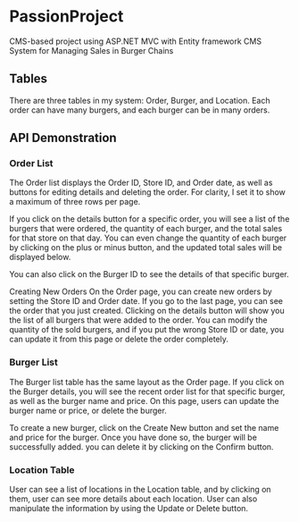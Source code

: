 # PassionProject
CMS-based project using ASP.NET MVC with Entity framework
CMS System for Managing Sales in Burger Chains

## Tables
There are three tables in my system: Order, Burger, and Location. Each order can have many burgers, and each burger can be in many orders.

## API Demonstration
### Order List
The Order list displays the Order ID, Store ID, and Order date, as well as buttons for editing details and deleting the order. For clarity, I set it to show a maximum of three rows per page.

If you click on the details button for a specific order, you will see a list of the burgers that were ordered, the quantity of each burger, and the total sales for that store on that day. You can even change the quantity of each burger by clicking on the plus or minus button, and the updated total sales will be displayed below.

You can also click on the Burger ID to see the details of that specific burger.

Creating New Orders
On the Order page, you can create new orders by setting the Store ID and Order date. If you go to the last page, you can see the order that you just created. Clicking on the details button will show you the list of all burgers that were added to the order. You can modify the quantity of the sold burgers, and if you put the wrong Store ID or date, you can update it from this page or delete the order completely.

### Burger List
The Burger list table has the same layout as the Order page. If you click on the Burger details, you will see the recent order list for that specific burger, as well as the burger name and price. On this page, users can update the burger name or price, or delete the burger.

To create a new burger, click on the Create New button and set the name and price for the burger. Once you have done so, the burger will be successfully added. you can delete it by clicking on the Confirm button.

### Location Table
User can see a list of locations in the Location table, and by clicking on them, user can see more details about each location. User can also manipulate the information by using the Update or Delete button.
